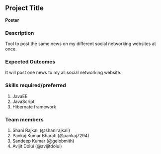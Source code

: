 ## Project Title

**Poster**

### Description
Tool to post the same news on my different social networking websites at once.

### Expected Outcomes
It will post one news to my all social networking website.
### Skills required/preferred
1. JavaEE
2. JavaScript
3. Hibernate framework

### Team members
1. Shani Rajkali (@shanirajkali)
2. Pankaj Kumar Bharati (@pankaj7294)
3. Sandeep Kumar (@gelobmith)
4. Avijit Dolui (@avijitdolui)
